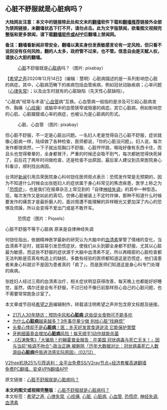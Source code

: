  <h2>心脏不舒服就是心脏病吗？</h2> <p class="notice"><b>大陆网友注意：本文中的链接除此处和文末的<a href="https://github.com/bannedbook/fanqiang" >翻墙</a>软件下载和<a href="https://github.com/killgcd/justmysocks/blob/master/README.md">翻墙推荐</a>链接外全部为禁网链接，未翻墙状态下打不开，请勿点击。此为文字版禁闻，欲看图文视频完整版和更多禁闻，请下载<a href="https://github.com/bannedbook/fanqiang">翻墙软件或APP</a>后翻墙上禁闻网。</p><p>备注：翻墙看新闻非常安全，翻墙以真实身份发表敏感言论有一定风险，但只看不说则没有任何风险，翻的人太多，政府管不过来，也不管。信息自由是天赋人权，请放心大胆的翻墙。</b></p>  <div class="entry"> <figure><figcaption><a href="https://www.bannedbook.org/bnews/tag/%E5%BF%83%E8%84%8F/" class="st_tag internal_tag" rel="tag" title="标签 心脏 下的日志">心脏</a>不舒服就是<a href="https://www.bannedbook.org/bnews/tag/%e5%bf%83%e8%84%8f%e7%97%85/" class="st_tag internal_tag" rel="tag" title="标签 心脏病 下的日志">心脏病</a>吗？（图片: pixabay）</figcaption></figure> <p>【<span class='wp_keywordlink_affiliate'><a href="https://www.soundofhope.org" title="希望之声" target="_blank">希望之声</a></span>2020年12月14日】（编辑：慧明）心脏病描述的是一系列影响您心脏的病症。其中，心脏病范畴下的疾病包括血管疾病，例如冠状动脉疾病；心率问题（<a href="https://www.bannedbook.org/bnews/tag/%e5%bf%83%e5%be%8b%e5%a4%b1%e5%b8%b8/" class="st_tag internal_tag" rel="tag" title="标签 心律失常 下的日志">心律失常</a>）；以及出生时就有的心脏缺陷（先天性心脏缺陷）。</p> <p>“心脏病”经常与术语“<a href="https://www.bannedbook.org/bnews/tag/%E5%BF%83%E8%A1%80%E7%AE%A1/" class="st_tag internal_tag" rel="tag" title="标签 心血管 下的日志">心血管</a>病”互换。心血管病一般指的是涉及可引起心脏病发作、胸痛（<a href="https://www.bannedbook.org/bnews/tag/%e5%bf%83%e7%bb%9e%e7%97%9b/" class="st_tag internal_tag" rel="tag" title="标签 心绞痛 下的日志">心绞痛</a>）或脑卒中的血管狭窄或阻塞的病症。其它心脏病，例如影响您的心肌、心脏瓣膜或心率的病症，也被认为是心脏病的形式。</p> <figure><figcaption>心脏、心血管  （图片: pixabay）</figcaption></figure> <p>但心脏不舒服，不一定是心脏出问题。一名妇人老是觉得自己心脏不舒服，症状就像心脏病一样，陆续做了各种检查，医师都说，「你的心脏没问题」。妇人说，每次发作都很突然，一下子就出现胸口不舒服、心脏怦怦跳，喉咙好像有东西卡住，而且头也觉得晕晕的，全身都冒汗，严重的时候还会吸不到气，每次都她觉得快死掉了，前后花了两年时间做检查，还是检查不出原因，最后家人建议到员荣医院身心科看诊，顺利找出病因。</p>  <p>台湾好<span class='wp_keywordlink_affiliate'><a href="https://www.bannedbook.org/" title="新闻">新闻</a></span>引用员荣医院身心科何铠任医师观点表示：恐慌发作常是无预期的，因为不知道什么时候会出张姓妇人的症状属于身心科常见的焦虑疾患，医学上称之为「<a href="https://www.bannedbook.org/bnews/tag/%E6%81%90%E6%85%8C%E7%97%87/" class="st_tag internal_tag" rel="tag" title="标签 恐慌症 下的日志">恐慌症</a>」，也是我们在报章杂志上常见到的「自律<a href="https://www.bannedbook.org/bnews/tag/%E7%A5%9E%E7%BB%8F%E5%A4%B1%E8%B0%83/" class="st_tag internal_tag" rel="tag" title="标签 神经失调 下的日志">神经失调</a>」的其中一种型态。现，每次发作又是如此的真切，仿佛心脏被装上不定时炸弹，那种不知道什么时候要发作的痛苦才是最折磨人的，面对周遭不能理解的异样眼光又更加深了内心的恐惧及烦躁，所以会变得不爱出门或是不敢开车。</p> <figure><figcaption>恐慌症（图片：Piqsels）</figcaption></figure> <p>心脏不舒服不等于心脏病 原来是自律神经失调</p> <p>何铠任指出，依据精神医学最新的研究认为大脑中的<a href="https://www.bannedbook.org/bnews/tag/%E8%A1%80%E6%B8%85%E7%B4%A0/" class="st_tag internal_tag" rel="tag" title="标签 血清素 下的日志">血清素</a>掌管了情绪的变化，当血清素不足时，就容易引发恐慌症状，使我们从头到脚全身都不舒服，尤其以心脏最为敏感，而这些不舒服的症状源于大脑中血清素不足，所以再精密的心脏检查都无法判断是否真有构造上的缺损，多数有经验的医师都知道这是恐慌症，他们请患者来身心科就诊不是因为患者真的「疯了」，而是医师们知道这是身心科专门处理的疾病。</p>  <p>张姓妇人经过三周的血清素治疗，相关症状明显获得改善，每天晚上也都能好好睡觉，虽然，偶尔还是会有不舒服，不过已经不像已前那样担心自己的心脏问题，也不需要常常跑急诊室了。</p> <p>本文章或节目经<a href="https://www.bannedbook.org/bnews/tag/%e5%b8%8c%e6%9c%9b%e4%b9%8b%e5%a3%b0/" class="st_tag internal_tag" rel="tag" title="标签 希望之声 下的日志">希望之声</a>编辑制作，转载请注明希望之声并包含原文标题及链接。</p> <ul class='op-related-articles' title='相关阅读'> <li><a href='https://www.bannedbook.org/bnews/health/20201212/1446255.html' target='_blank'>21万人30年随访：预防中风和<b>心脏病</b> 这些促炎食物可不能多吃</a></li> <li><a href='https://www.bannedbook.org/bnews/health/20201211/1445588.html' target='_blank'>为什么<b>心脏病</b>越来越多？3件事尽量少做 别给心脏“找麻烦”</a></li> <li><a href='https://www.bannedbook.org/bnews/health/20201208/1444036.html' target='_blank'>头晕心悸却不是<b>心脏病</b>！医：冬天好发胃食道逆流 它能保护胃壁</a></li> <li><a href='https://www.bannedbook.org/bnews/health/20201207/1443455.html' target='_blank'>牙刷细菌竟会增加<b>心脏病</b>风险！每天顺手1动作就能杀菌</a></li> <li><a href='https://www.bannedbook.org/bnews/bannedvideo/20201203/1441077.html' target='_blank'>《石涛聚焦》「大骗局！约翰霍普金报告：在美国 冠状病毒与死亡无关！」因与当前“格调不吻合”-政治正确 被删除「历年大数据对比：冠状病毒死亡人数源自<b>心脏病</b>呼吸道流感实际原因」（02/12）</a></li> </ul> <p class="texttj"> <a href="https://www.bannedbook.org/forum23/topic22702.html" target="_blank">V2free机场25%引荐返利：全平台免费SS/V2ray节点+经济套餐高速翻墙</a><br/> <a href="https://github.com/bannedbook/fanqiang/wiki/%E7%A6%81%E9%97%BB%E7%BD%91%E5%AE%89%E5%8D%93%E7%BF%BB%E5%A2%99%E6%96%B0%E9%97%BBAPP" target="_blank">免费PC翻墙、安卓VPN翻墙APP</a></p><p>原文链接：<a class="src_link"  href="https://www.soundofhope.org/post/372253" target="_blank">心脏不舒服就是心脏病吗？</a></p> <a name='sharetosocial'></a>       <div><b>本文的图文或视频完整版</b>：<a href='https://www.bannedbook.org/bnews/comments/20201215/1447837.html'>心脏不舒服就是心脏病吗？</a></div>  </div><!--END ENTRY--> <div class="postfooter"> <div>本文标签：<a href="https://www.bannedbook.org/bnews/tag/%e5%b8%8c%e6%9c%9b%e4%b9%8b%e5%a3%b0/" rel="tag">希望之声</a>, <a href="https://www.bannedbook.org/bnews/tag/%e5%bf%83%e5%be%8b%e5%a4%b1%e5%b8%b8/" rel="tag">心律失常</a>, <a href="https://www.bannedbook.org/bnews/tag/%e5%bf%83%e7%bb%9e%e7%97%9b/" rel="tag">心绞痛</a>, <a href="https://www.bannedbook.org/bnews/tag/%E5%BF%83%E8%84%8F/" rel="tag">心脏</a>, <a href="https://www.bannedbook.org/bnews/tag/%e5%bf%83%e8%84%8f%e7%97%85/" rel="tag">心脏病</a>, <a href="https://www.bannedbook.org/bnews/tag/%E5%BF%83%E8%A1%80%E7%AE%A1/" rel="tag">心血管</a>, <a href="https://www.bannedbook.org/bnews/tag/%E6%81%90%E6%85%8C%E7%97%87/" rel="tag">恐慌症</a>, <a href="https://www.bannedbook.org/bnews/tag/%E7%A5%9E%E7%BB%8F%E5%A4%B1%E8%B0%83/" rel="tag">神经失调</a>, <a href="https://www.bannedbook.org/bnews/tag/%E8%A1%80%E6%B8%85%E7%B4%A0/" rel="tag">血清素</a></div>  </div><!--END POSTFOOTER--> 